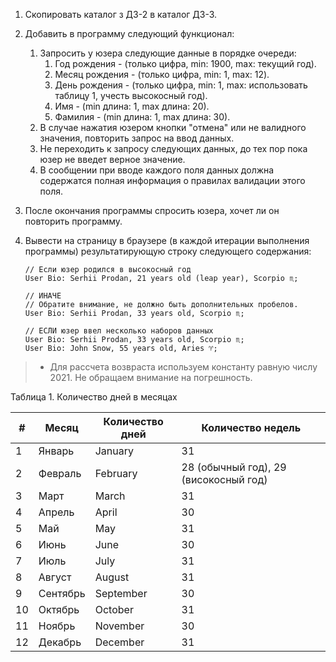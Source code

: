 1. Скопировать каталог з ДЗ-2 в каталог ДЗ-3.
2. Добавить в программу следующий функционал:

   1. Запросить у юзера следующие данные в порядке очереди:
      1. Год рождения - (только цифра, min: 1900, max: текущий год).
      2. Месяц рождения - (только цифра, min: 1, max: 12).
      3. День рождения - (только цифра, min: 1, max: использовать таблицу 1, учесть высокосный год).
      4. Имя - (min длина: 1, max длина: 20).
      5. Фамилия - (min длина: 1, max длина: 30).
   2. В случае нажатия юзером кнопки "отмена" или не валидного значения, повторить запрос на ввод данных.
   3. Не переходить к запросу следующих данных, до тех пор пока юзер не введет верное значение.
   4. В сообщении при вводе каждого поля данных должна содержатся полная информация о правилах валидации этого поля.
3. После окончания программы спросить юзера, хочет ли он повторить программу.
4. Вывести на страницу в браузере (в каждой итерации выполнения программы) результатирующую строку следующего содержания:

   ```
   // Если юзер родился в высокосный год
   User Bio: Serhii Prodan, 21 years old (leap year), Scorpio ♏;

   // ИНАЧЕ
   // Обратите внимание, не должно быть дополнительных пробелов.
   User Bio: Serhii Prodan, 33 years old, Scorpio ♏;

   // ЕСЛИ юзер ввел несколько наборов данных
   User Bio: Serhii Prodan, 33 years old, Scorpio ♏;
   User Bio: John Snow, 55 years old, Aries ♈;
   ```

> * Для рассчета возвраста используем константу равную числу 2021. Не обращаем внимание на погрешность.

Таблица 1. Количество дней в месяцах


| #  | Месяц       | Количество дней | Количество недель                                              |
| ---- | ------------------ | ------------------------------- | -------------------------------------------------------------------------------- |
| 1  | Январь     | January                       | 31                                                                             |
| 2  | Февраль   | February                      | 28 (обычный год), 29 (високосный год)|                                                                          |
| 3  | Март         | March                         | 31                                                                             |
| 4  | Апрель     | April                         | 30                                                                             |
| 5  | Май           | May                           | 31                                                                             |
| 6  | Июнь         | June                          | 30                                                                             |
| 7  | Июль         | July                          | 31                                                                             |
| 8  | Август     | August                        | 31                                                                             |
| 9  | Сентябрь | September                     | 30                                                                             |
| 10 | Октябрь   | October                       | 31                                                                             |
| 11 | Ноябрь     | November                      | 30                                                                             |
| 12 | Декабрь   | December                      | 31                                                                             |
